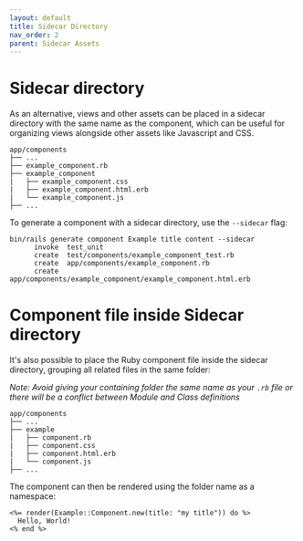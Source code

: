 ```yaml
---
layout: default
title: Sidecar Directory
nav_order: 2
parent: Sidecar Assets
---
```


# Sidecar directory

As an alternative, views and other assets can be placed in a sidecar directory with the same name as the component, which can be useful for organizing views alongside other assets like Javascript and CSS.

```text
app/components
├── ...
├── example_component.rb
├── example_component
|   ├── example_component.css
|   ├── example_component.html.erb
|   └── example_component.js
├── ...
```

To generate a component with a sidecar directory, use the `--sidecar` flag:

```text
bin/rails generate component Example title content --sidecar
      invoke  test_unit
      create  test/components/example_component_test.rb
      create  app/components/example_component.rb
      create  app/components/example_component/example_component.html.erb
```

# Component file inside Sidecar directory

It's also possible to place the Ruby component file inside the sidecar directory, grouping all related files in the same folder:

_Note: Avoid giving your containing folder the same name as your `.rb` file or there will be a conflict between Module and Class definitions_

```text
app/components
├── ...
├── example
|   ├── component.rb
|   ├── component.css
|   ├── component.html.erb
|   └── component.js
├── ...
```

The component can then be rendered using the folder name as a namespace:

```text
<%= render(Example::Component.new(title: "my title")) do %>
  Hello, World!
<% end %>
```
